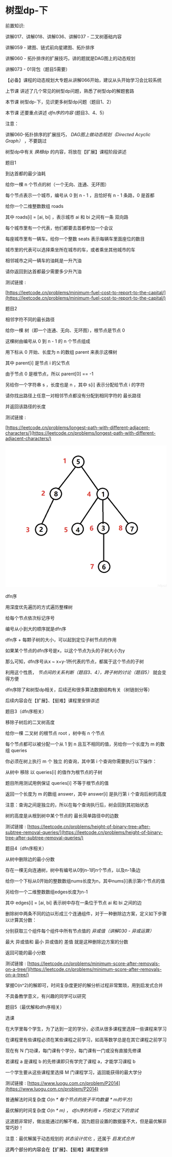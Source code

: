 # 树型dp-下

前置知识:

讲解017、讲解018、讲解036、讲解037 - 二叉树基础内容

讲解059 - 建图、链式前向星建图、拓扑排序

讲解060 - 拓扑排序的扩展技巧，讲的题就是DAG图上的动态规划

讲解073 - 01背包（题目5需要）

【必备】课程的动态规划大专题从讲解066开始，建议从头开始学习会比较系统

上节课 讲述了几个常见的树型dp问题，熟悉了树型dp的解题套路

本节课 树型dp-下，见识更多树型dp问题（题目1、2）

本节课 还要重点讲述 _dfn序的内容_  (题目3、4、5）

注意：

讲解060-拓扑排序的扩展技巧， _DAG图上做动态规划（Directed Acyclic Graph）_ ，不要跳过

树型dp中有关  _换根dp_  的内容，将放在【扩展】课程阶段讲述

题目1

到达首都的最少油耗

给你一棵 n 个节点的树（一个无向、连通、无环图）

每个节点表示一个城市，编号从 0 到 n - 1 ，且恰好有 n - 1 条路，0 是首都

给你一个二维整数数组 roads

其中 roads[i] = [ai, bi] ，表示城市 ai 和 bi 之间有一条 双向路

每个城市里有一个代表，他们都要去首都参加一个会议

每座城市里有一辆车。给你一个整数 seats 表示每辆车里面座位的数目

城市里的代表可以选择乘坐所在城市的车，或者乘坐其他城市的车

相邻城市之间一辆车的油耗是一升汽油

请你返回到达首都最少需要多少升汽油

测试链接 :

[https://leetcode.cn/problems/minimum-fuel-cost-to-report-to-the-capital/](https://leetcode.cn/problems/minimum-fuel-cost-to-report-to-the-capital/)

题目2

相邻字符不同的最长路径

给你一棵 树（即一个连通、无向、无环图），根节点是节点 0

这棵树由编号从 0 到 n - 1 的 n 个节点组成

用下标从 0 开始、长度为 n 的数组 parent 来表示这棵树

其中 parent[i] 是节点 i 的父节点

由于节点 0 是根节点，所以 parent[0] == -1

另给你一个字符串 s ，长度也是 n ，其中 s[i] 表示分配给节点 i 的字符

请你找出路径上任意一对相邻节点都没有分配到相同字符的 最长路径

并返回该路径的长度

测试链接 :

[https://leetcode.cn/problems/longest-path-with-different-adjacent-characters/](https://leetcode.cn/problems/longest-path-with-different-adjacent-characters/)

![](img/%E7%AE%97%E6%B3%95%E8%AE%B2%E8%A7%A3079%E3%80%90%E5%BF%85%E5%A4%87%E3%80%91%E6%A0%91%E5%9E%8Bdp-%E4%B8%8B0.png)

dfn序

用深度优先遍历的方式遍历整棵树

给每个节点依次标记序号

编号从小到大的顺序就是dfn序

dfn序 + 每颗子树的大小，可以起到定位子树节点的作用

如果某个节点的dfn序号是x，以这个节点为头的子树大小为y

那么可知，dfn序号从x ~ x+y-1所代表的节点，都属于这个节点的子树

利用这个性质，  _节点间的关系判断（题目3、4），跨子树的讨论（题目5）_  就会变得方便

dfn序除了和树型dp相关，后续还和很多算法数据结构有关（树链剖分等）

后续内容会在【扩展】、【挺难】课程里安排讲述

题目3（dfn序相关）

移除子树后的二叉树高度

给你一棵 二叉树 的根节点 root ，树中有 n 个节点

每个节点都可以被分配一个从 1 到 n 且互不相同的值，另给你一个长度为 m 的数组 queries

你必须在树上执行 m 个 独立 的查询，其中第 i 个查询你需要执行以下操作：

从树中 移除 以 queries[i] 的值作为根节点的子树

题目所用测试用例保证 queries[i] 不等于根节点的值

返回一个长度为 m 的数组 answer，其中 answer[i] 是执行第 i 个查询后树的高度

注意：查询之间是独立的，所以在每个查询执行后，树会回到其初始状态

树的高度是从根到树中某个节点的 最长简单路径中的边数

测试链接 : [https://leetcode.cn/problems/height-of-binary-tree-after-subtree-removal-queries/](https://leetcode.cn/problems/height-of-binary-tree-after-subtree-removal-queries/)

题目4（dfn序相关）

从树中删除边的最小分数

存在一棵无向连通树，树中有编号从0到n-1的n个节点，以及n-1条边

给你一个下标从0开始的整数数组nums长度为n，其中nums[i]表示第i个节点的值

另给你一个二维整数数组edges长度为n-1

其中 edges[i] = [ai, bi] 表示树中存在一条位于节点 ai 和 bi 之间的边

删除树中两条不同的边以形成三个连通组件，对于一种删除边方案，定义如下步骤以计算其分数：

分别获取三个组件每个组件中所有节点值的  _异或值（讲解030 - 异或运算）_

最大 异或值和 最小 异或值的 差值 就是这种删除边方案的分数

返回可能的最小分数

测试链接 : [https://leetcode.cn/problems/minimum-score-after-removals-on-a-tree/](https://leetcode.cn/problems/minimum-score-after-removals-on-a-tree/)

掌握O(n^2)的解即可，时间复杂度更好的解分析过程非常繁琐，用到启发式合并

不具备教学意义，有兴趣的同学可以研究

题目5（最优解和dfn序相关）

选课

在大学里每个学生，为了达到一定的学分，必须从很多课程里选择一些课程来学习

在课程里有些课程必须在某些课程之前学习，如高等数学总是在其它课程之前学习

现在有 N 门功课，每门课有个学分，每门课有一门或没有直接先修课

若课程 a 是课程 b 的先修课即只有学完了课程 a，才能学习课程 b

一个学生要从这些课程里选择 M 门课程学习，返回能获得的最大学分

测试链接 : [https://www.luogu.com.cn/problem/P2014](https://www.luogu.com.cn/problem/P2014)

普通解法时间复杂度 _O(n * 每个节点的孩子平均数量 * m的平方)_

最优解的时间复杂度 _O(n * m)_ ， _dfn序的利用 + 巧妙定义下的尝试_

这道题非常好，做出能通过的解不难，因为题目设置的数据量不大，但是最优解非常巧妙！

注意：最优解属于动态规划的  _状态设计优化_ ，还属于  _启发式合并_

<span style="color:#000000">这两个部分的内容会在【扩展】、【挺难】课程里安排</span>

